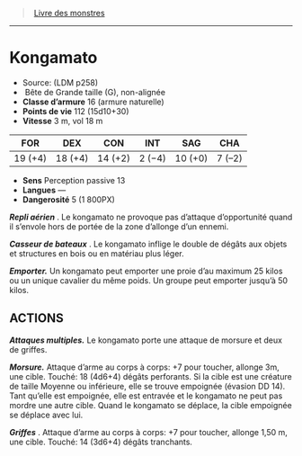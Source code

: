 ﻿> [Livre des monstres](tome_of_beasts.md)

---

# Kongamato

- Source: (LDM p258)
-  Bête de Grande taille (G), non-alignée
- **Classe d’armure** 16 (armure naturelle)
- **Points de vie** 112 (15d10+30)
- **Vitesse** 3 m, vol 18 m

|FOR|DEX|CON|INT|SAG|CHA|
|---|---|---|---|---|---|
|19 (+4)|18 (+4)|14 (+2)|2 (−4)|10 (+0)|7 (–2)|

- **Sens** Perception passive 13
- **Langues** —
- **Dangerosité** 5 (1 800PX)

**_Repli aérien_** . Le kongamato ne provoque pas d’attaque d’opportunité quand il s’envole hors de portée de la zone d’allonge d’un ennemi.

**_Casseur de bateaux_** . Le kongamato inflige le double de dégâts aux objets et structures en bois ou en matériau plus léger.

**_Emporter._** Un kongamato peut emporter une proie d’au maximum 25 kilos ou un unique cavalier du même poids. Un groupe peut emporter jusqu’à 50 kilos.

## ACTIONS

**_Attaques multiples._** Le kongamato porte une attaque de morsure et deux de griffes.

**_Morsure._** Attaque d’arme au corps à corps: +7 pour toucher, allonge 3m, une cible. Touché: 18 (4d6+4) dégâts perforants. Si la cible est une créature de taille Moyenne ou inférieure, elle se trouve empoignée (évasion DD 14). Tant qu’elle est empoignée, elle est entravée et le kongamato ne peut pas mordre une autre cible. Quand le kongamato se déplace, la cible empoignée se déplace avec lui.

**_Griffes_** . Attaque d’arme au corps à corps: +7 pour toucher, allonge 1,50 m, une cible. Touché: 14 (3d6+4) dégâts tranchants.


